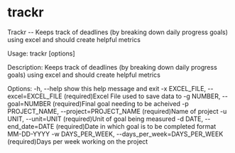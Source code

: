 # trackr
Trackr -- Keeps track of deadlines (by breaking down daily progress goals) using excel and should create helpful metrics

Usage: trackr [options]

Description: Keeps track of deadlines (by breaking down daily progress goals) using excel and should create helpful metrics

Options:
  -h, --help            show this help message and exit
  -x EXCEL_FILE, --excel=EXCEL_FILE
                        (required)Excel File used to save data to
  -g NUMBER, --goal=NUMBER
                        (required)Final goal needing to be acheived
  -p PROJECT_NAME, --project=PROJECT_NAME
                        (required)Name of project
  -u UNIT, --unit=UNIT  (required)Unit of goal being measured
  -d DATE, --end_date=DATE
                        (required)Date in which goal is to be completed format
                        MM-DD-YYYY
  -w DAYS_PER_WEEK, --days_per_week=DAYS_PER_WEEK
                        (required)Days per week working on the project
